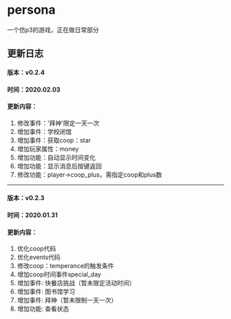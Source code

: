 # persona
一个仿p3的游戏，正在做日常部分
## 更新日志
#### 版本：v0.2.4
#### 时间：2020.02.03
#### 更新内容：
1. 修改事件：'拜神'限定一天一次
2. 增加事件：学校闭馆
3. 增加事件：获取coop：star
4. 增加玩家属性：money
5. 增加功能：自动显示时间变化
6. 增加功能：显示消息后按键返回
7. 修改功能：player->coop_plus，需指定coop和plus数
---
#### 版本：v0.2.3
#### 时间：2020.01.31
#### 更新内容：
1. 优化coop代码
2. 优化events代码
3. 修改coop：temperance的触发条件
4. 增加coop时间事件special_day
5. 增加事件: 快餐店挑战（暂未限定活动时间）
6. 增加事件: 图书馆学习
7. 增加事件: 拜神（暂未限制一天一次）
8. 增加功能: 查看状态

